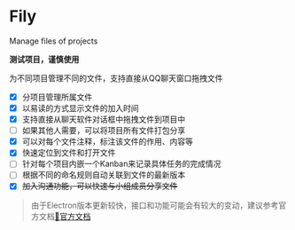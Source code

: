 # Fily
Manage files of projects

**测试项目，谨慎使用**

为不同项目管理不同的文件，支持直接从QQ聊天窗口拖拽文件



+ [x] 分项目管理所属文件
+ [x] 以易读的方式显示文件的加入时间
+ [x] 支持直接从聊天软件对话框中拖拽文件到项目中
+ [ ] 如果其他人需要，可以将项目所有文件打包分享
+ [x] 可以对每个文件注释，标注该文件的作用、内容等
+ [x] 快速定位到文件和打开文件
+ [ ] 针对每个项目内嵌一个Kanban来记录具体任务的完成情况
+ [ ] 根据不同的命名规则自动关联到文件的最新版本
+ [x] ~~加入沟通功能，可以快速与小组成员分享文件~~

> 由于Electron版本更新较快，接口和功能可能会有较大的变动，建议参考官方文档[🔗官方文档](https://www.electronjs.org/zh/docs/latest/)

